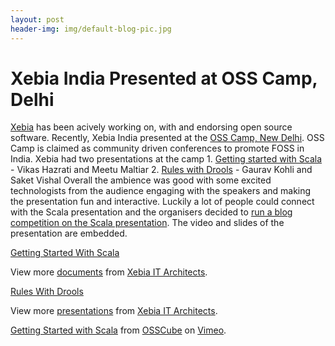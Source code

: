 ```yaml
---
layout: post
header-img: img/default-blog-pic.jpg
---
```


# Xebia India Presented at OSS Camp, Delhi

[Xebia](http://www.xebiaindia.com) has been acively working on, with and endorsing open source software. Recently, Xebia India presented at the [OSS Camp, New Delhi](http://osscamp.in/event/osscamp-delhi-september-2009). OSS Camp is claimed as community driven conferences to promote FOSS in India. Xebia had two presentations at the camp 1\. [Getting started with Scala](http://osscamp.in/talk/getting-started-scala) \- Vikas Hazrati and Meetu Maltiar 2\. [Rules with Drools](http://osscamp.in/talk/rules-drools) \- Gaurav Kohli and Saket Vishal Overall the ambience was good with some excited technologists from the audience engaging with the speakers and making the presentation fun and interactive. Luckily a lot of people could connect with the Scala presentation and the organisers decided to [run a blog competition on the Scala presentation](http://osscamp.in/blog/osscamp-delhi-september-2009-aftermath-blogging-contest). The video and slides of the presentation are embedded. 

[Getting Started With Scala](http://www.slideshare.net/xebiaindia/getting-started-with-scala)

View more [documents](http://www.slideshare.net/) from [Xebia IT Architects](http://www.slideshare.net/xebiaindia).

[Rules With Drools](http://www.slideshare.net/xebiaindia/rules-with-drools)

View more [presentations](http://www.slideshare.net/) from [Xebia IT Architects](http://www.slideshare.net/xebiaindia).

[Getting Started with Scala](http://vimeo.com/6532611) from [OSSCube](http://vimeo.com/osscube) on [Vimeo](http://vimeo.com).